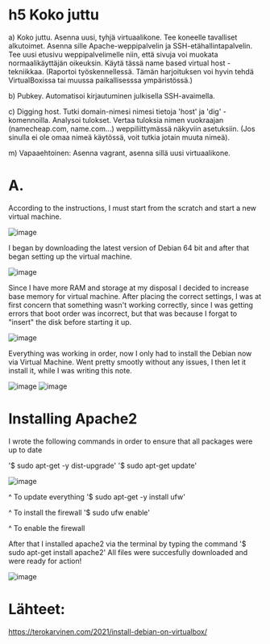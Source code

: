   # h5 Koko juttu

  a) Koko juttu. Asenna uusi, tyhjä virtuaalikone. Tee koneelle tavalliset alkutoimet. Asenna sille Apache-weppipalvelin ja SSH-etähallintapalvelin. Tee uusi etusivu weppipalvelimelle niin, että sivuja voi muokata normaalikäyttäjän oikeuksin. Käytä tässä name based virtual host -tekniikkaa. (Raportoi työskennellessä. Tämän harjoituksen voi hyvin tehdä VirtualBoxissa tai muussa paikallisesssa ympäristössä.)
  
  b) Pubkey. Automatisoi kirjautuminen julkisella SSH-avaimella.
  
  c) Digging host. Tutki domain-nimesi nimesi tietoja 'host' ja 'dig' -komennoilla. Analysoi tulokset. Vertaa tuloksia nimen vuokraajan (namecheap.com, name.com...) weppiliittymässä näkyviin asetuksiin. (Jos sinulla ei ole omaa nimeä käytössä, voit tutkia jotain muuta nimeä).
  
  m) Vapaaehtoinen: Asenna vagrant, asenna sillä uusi virtuaalikone.

  # A.

  According to the instructions, I must start from the scratch and start a new virtual machine. 

![image](https://github.com/PvtPrivacy/Fort-Private/assets/156780345/04edd988-93cc-4e8e-b9bd-2c600bc807ef)

I began by downloading the latest version of Debian 64 bit and after that began setting up the virtual machine.

![image](https://github.com/PvtPrivacy/Fort-Private/assets/156780345/2ad0e511-f1a9-4700-b04e-475f6a7a55e5)

Since I have more RAM and storage at my disposal I decided to increase base memory for virtual machine. After placing the correct settings, I was at first concern that something wasn't working correctly, since I was getting errors that boot order was incorrect, but that was because I forgat to "insert" the disk before starting it up.

![image](https://github.com/PvtPrivacy/Fort-Private/assets/156780345/fa80fb98-e40b-4528-9842-63e5febdee2e)

Everything was working in order, now I only had to install the Debian now via Virtual Machine. Went pretty smootly without any issues, I then let it install it, while I was writing this note.

![image](https://github.com/PvtPrivacy/Fort-Private/assets/156780345/1601a3dc-0717-4d3c-b3cd-3e70442b4b07)
![image](https://github.com/PvtPrivacy/Fort-Private/assets/156780345/08291124-d8c9-4519-921e-e617a0c087cb)

# Installing Apache2 

I wrote the following commands in order to ensure that all packages were up to date

'$ sudo apt-get -y dist-upgrade'
'$ sudo apt-get update'

![image](https://github.com/PvtPrivacy/Fort-Private/assets/156780345/42d5963d-df8f-42ef-8827-cd95193f882a)


^ To update everything 
'$ sudo apt-get -y install ufw'

^ To install the firewall
'$ sudo ufw enable'

^ To enable the firewall

After that I installed apache2 via the terminal by typing the command '$ sudo apt-get install apache2' All files were succesfully downloaded and were ready for action!

![image](https://github.com/PvtPrivacy/Fort-Private/assets/156780345/9ffc9847-33a7-42bd-9b15-60323767ee39)


# Lähteet:

  https://terokarvinen.com/2021/install-debian-on-virtualbox/ 
  
